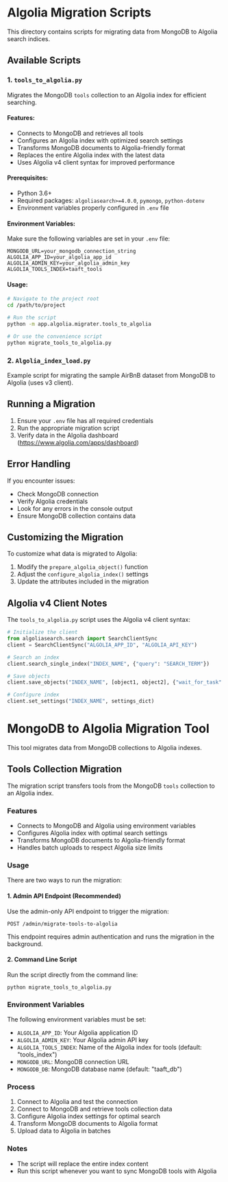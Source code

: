 # Algolia Migration Scripts

This directory contains scripts for migrating data from MongoDB to Algolia search indices.

## Available Scripts

### 1. `tools_to_algolia.py`

Migrates the MongoDB `tools` collection to an Algolia index for efficient searching.

#### Features:
- Connects to MongoDB and retrieves all tools
- Configures an Algolia index with optimized search settings
- Transforms MongoDB documents to Algolia-friendly format
- Replaces the entire Algolia index with the latest data
- Uses Algolia v4 client syntax for improved performance

#### Prerequisites:
- Python 3.6+
- Required packages: `algoliasearch>=4.0.0`, `pymongo`, `python-dotenv`
- Environment variables properly configured in `.env` file

#### Environment Variables:
Make sure the following variables are set in your `.env` file:
```
MONGODB_URL=your_mongodb_connection_string
ALGOLIA_APP_ID=your_algolia_app_id
ALGOLIA_ADMIN_KEY=your_algolia_admin_key
ALGOLIA_TOOLS_INDEX=taaft_tools
```

#### Usage:
```bash
# Navigate to the project root
cd /path/to/project

# Run the script
python -m app.algolia.migrater.tools_to_algolia

# Or use the convenience script
python migrate_tools_to_algolia.py
```

### 2. `Algolia_index_load.py`

Example script for migrating the sample AirBnB dataset from MongoDB to Algolia (uses v3 client).

## Running a Migration

1. Ensure your `.env` file has all required credentials
2. Run the appropriate migration script
3. Verify data in the Algolia dashboard (https://www.algolia.com/apps/dashboard)

## Error Handling

If you encounter issues:
- Check MongoDB connection
- Verify Algolia credentials
- Look for any errors in the console output
- Ensure MongoDB collection contains data

## Customizing the Migration

To customize what data is migrated to Algolia:
1. Modify the `prepare_algolia_object()` function
2. Adjust the `configure_algolia_index()` settings
3. Update the attributes included in the migration

## Algolia v4 Client Notes

The `tools_to_algolia.py` script uses the Algolia v4 client syntax:

```python
# Initialize the client
from algoliasearch.search import SearchClientSync
client = SearchClientSync("ALGOLIA_APP_ID", "ALGOLIA_API_KEY")

# Search an index
client.search_single_index("INDEX_NAME", {"query": "SEARCH_TERM"})

# Save objects
client.save_objects("INDEX_NAME", [object1, object2], {"wait_for_task": True})

# Configure index
client.set_settings("INDEX_NAME", settings_dict)
```

# MongoDB to Algolia Migration Tool

This tool migrates data from MongoDB collections to Algolia indexes.

## Tools Collection Migration

The migration script transfers tools from the MongoDB `tools` collection to an Algolia index.

### Features

- Connects to MongoDB and Algolia using environment variables
- Configures Algolia index with optimal search settings
- Transforms MongoDB documents to Algolia-friendly format
- Handles batch uploads to respect Algolia size limits

### Usage

There are two ways to run the migration:

#### 1. Admin API Endpoint (Recommended)

Use the admin-only API endpoint to trigger the migration:

```
POST /admin/migrate-tools-to-algolia
```

This endpoint requires admin authentication and runs the migration in the background.

#### 2. Command Line Script

Run the script directly from the command line:

```
python migrate_tools_to_algolia.py
```

### Environment Variables

The following environment variables must be set:

- `ALGOLIA_APP_ID`: Your Algolia application ID
- `ALGOLIA_ADMIN_KEY`: Your Algolia admin API key
- `ALGOLIA_TOOLS_INDEX`: Name of the Algolia index for tools (default: "tools_index")
- `MONGODB_URL`: MongoDB connection URL
- `MONGODB_DB`: MongoDB database name (default: "taaft_db")

### Process

1. Connect to Algolia and test the connection
2. Connect to MongoDB and retrieve tools collection data
3. Configure Algolia index settings for optimal search
4. Transform MongoDB documents to Algolia format
5. Upload data to Algolia in batches

### Notes

- The script will replace the entire index content
- Run this script whenever you want to sync MongoDB tools with Algolia 